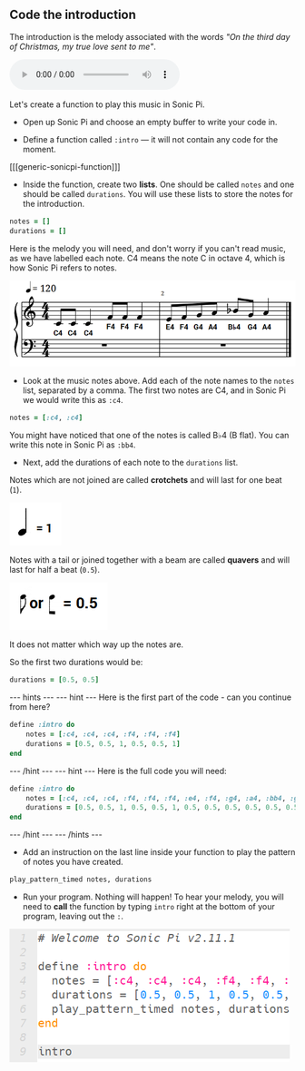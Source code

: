 ## Code the introduction

The introduction is the melody associated with the words _"On the third day of Christmas, my true love sent to me"_.

<div id="audio-preview" class="pdf-hidden">

<audio controls preload>
  <source src="resources/intro.mp3" type="audio/mpeg">
Your browser does not support the <code>audio</code> element.
</audio>

</div>

Let's create a function to play this music in Sonic Pi.

+ Open up Sonic Pi and choose an empty buffer to write your code in.

+ Define a function called `:intro` — it will not contain any code for the moment.

[[[generic-sonicpi-function]]]

+ Inside the function, create two **lists**. One should be called `notes` and one should be called `durations`. You will use these lists to store the notes for the introduction.

```ruby
notes = []
durations = []
```

Here is the melody you will need, and don't worry if you can't read music, as we have labelled each note. C4 means the note C in octave 4, which is how Sonic Pi refers to notes.

![Introduction](images/introduction.png)

+ Look at the music notes above. Add each of the note names to the `notes` list, separated by a comma. The first two notes are C4, and in Sonic Pi we would write this as `:c4`.

```ruby
notes = [:c4, :c4]
```

You might have noticed that one of the notes is called B♭4 (B flat). You can write this note in Sonic Pi as `:bb4`.

+ Next, add the durations of each note to the `durations` list.

Notes which are not joined are called **crotchets** and will last for one beat (`1`).

![Crotchet](images/crotchet.png)

Notes with a tail or joined together with a beam are called **quavers** and will last for half a beat (`0.5`).

![Quaver](images/quaver.png)

It does not matter which way up the notes are.

So the first two durations would be:

```ruby
durations = [0.5, 0.5]
```

--- hints ---
--- hint ---
Here is the first part of the code - can you continue from here?

```ruby
define :intro do
    notes = [:c4, :c4, :c4, :f4, :f4, :f4]
    durations = [0.5, 0.5, 1, 0.5, 0.5, 1]
end
```
--- /hint ---
--- hint ---
Here is the full code you will need:

```ruby
define :intro do
    notes = [:c4, :c4, :c4, :f4, :f4, :f4, :e4, :f4, :g4, :a4, :bb4, :g4, :a4]
    durations = [0.5, 0.5, 1, 0.5, 0.5, 1, 0.5, 0.5, 0.5, 0.5, 0.5, 0.5, 1]
end
```
--- /hint ---
--- /hints ---

+ Add an instruction on the last line inside your function to play the pattern of notes you have created.

```ruby
play_pattern_timed notes, durations
```

+ Run your program. Nothing will happen! To hear your melody, you will need to **call** the function by typing `intro` right at the bottom of your program, leaving out the `:`.

![Call the function](images/call-function.png)
